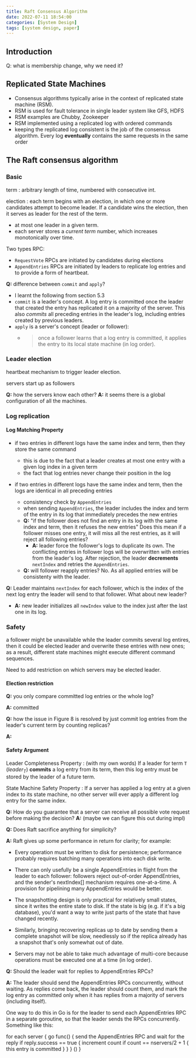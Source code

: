 ```yaml
---
title: Raft Consensus Algorithm
date: 2022-07-11 18:54:00
categories: [System Design]
tags: [system design, paper]
---
```

<!--more-->

## Introduction
Q: what is membership change, why we need it?

## Replicated State Machines
- Consensus algorithms typically arise in the context of replicated state machine (RSM). 
- RSM is used for fault tolerance in single leader system like GFS, HDFS
- RSM examples are Chubby, Zookeeper
- RSM implemented using a replicated log with ordered commands
- keeping the replicated log consistent is the job of the consensus algorithm. Every log **eventually** contains the same requests in the same order

## The Raft consensus algorithm
### Basic
term
: arbitrary length of time, numbered with consecutive int. 

election
: each term begins with an election, in which one or more candidates attempt to become leader. If a candidate wins the election, then it serves as leader for the rest of the term. 

- at most one leader in a given term.
- each server stores a *current term* number, which increases monotonically over time. 

Two types RPC:
- `RequestVote` RPCs are initiated by candidates during elections
- `AppendEntries` RPCs are initiated by leaders to replicate log entries and to provide a form of heartbeat. 


**Q:** difference between `commit` and `apply`?
 - I learnt the following from section 5.3
 - `commit` is a leader's concept. A log entry is committed once the leader that created the entry has replicated it on a majority of the server. This also *commits* all preceding entries in the leader's log, including entries created by previous leaders. 
 - `apply` is a server's concept (leader or follower):
   - >  once a follower learns that a log entry is committed, it applies the entry to its local state machine (in log order).

### Leader election

heartbeat mechanism to trigger leader election.

servers start up as followers

**Q:** how the servers know each other?
**A:** it seems there is a global configuration of all the machines.

### Log replication

#### Log Matching Property
- if two entries in different logs have the same index and term, then they store the same command
    - this is due to the fact that a leader creates at most one entry with a given log index in a given term
    - the fact that log entries never change their position in the log

- if two entries in different logs have the same index and term, then the logs are identical in all preceding entries
    - consistency check by `AppendEntries`
    - when sending `AppendEntries`, the leader includes the index and term of the entry in its log that immediately precedes the new entries
    - **Q:** "if the follower does not find an entry in its log with the same index and term, then it refuses the new entries" Does this mean if a follower misses one entry, it will miss all the rest entries, as it will reject all following entries?
      - **A:** leader force the follower's logs to duplicate its own. The conflicting entries in follower logs will be overwritten with entries from the leader's log. After rejection, the leader **decrements** `nextIndex` and retries the `AppendEntries`. 
    - **Q:** will follower reapply entries? No. As all applied entries will be consistenty with the leader. 

**Q:** Leader maintains `nextIndex` for each follower, which is the index of the next log entry the leader will send to that follower. What about new leader?
- **A:** new leader initializes all `newIndex` value to the index just after the last one in its log. 

### Safety

a follower might be unavailable while the leader commits several log entires, then it could be elected leader and overwrite these entries with new ones; as a result, different state machines might execute different command sequences. 

Need to add restriction on which servers may be elected leader. 

#### Election restriction
**Q:** you only compare committed log entries or the whole log? 

**A:** committed

**Q:** how the issue in Figure 8 is resolved by just commit log entries from the leader's current term by counting replicas?

**A:** 

#### Safety Argument
Leader Completeness Property
: (with my own words) If a leader for term `T` ($leader_T$) **commits** a log entry from its term, then this log entry must be stored by the leader of a future term.  

State Machine Safety Property
: If a server has applied a log entry at a given index to its state machine, no other server will ever apply a different log entry for the same index.

**Q:** How do you guarantee that a server can receive all possible vote request before making the decision?
**A:** (maybe we can figure this out during impl)

**Q:** Does Raft sacrifice anything for simplicity?

**A:** Raft gives up some performance in return for clarity; for example:

* Every operation must be written to disk for persistence; performance
  probably requires batching many operations into each disk write.

* There can only usefully be a single AppendEntries in flight from the
  leader to each follower: followers reject out-of-order
  AppendEntries, and the sender's nextIndex[] mechanism requires
  one-at-a-time. A provision for pipelining many AppendEntries would
  be better.

* The snapshotting design is only practical for relatively small
  states, since it writes the entire state to disk. If the state is
  big (e.g. if it's a big database), you'd want a way to write just
  parts of the state that have changed recently.

* Similarly, bringing recovering replicas up to date by sending them a
  complete snapshot will be slow, needlessly so if the replica already
  has a snapshot that's only somewhat out of date.

* Servers may not be able to take much advantage of multi-core because
  operations must be executed one at a time (in log order).

**Q:** Should the leader wait for replies to AppendEntries RPCs?

**A:** The leader should send the AppendEntries RPCs concurrently, without
waiting. As replies come back, the leader should count them, and mark
the log entry as committed only when it has replies from a majority of
servers (including itself).

One way to do this in Go is for the leader to send each AppendEntries
RPC in a separate goroutine, so that the leader sends the RPCs
concurrently. Something like this:

  for each server {
    go func() {
      send the AppendEntries RPC and wait for the reply
      if reply.success == true {
        increment count
        if count == nservers/2 + 1 {
          this entry is committed
        }
      }
    } ()
  }
